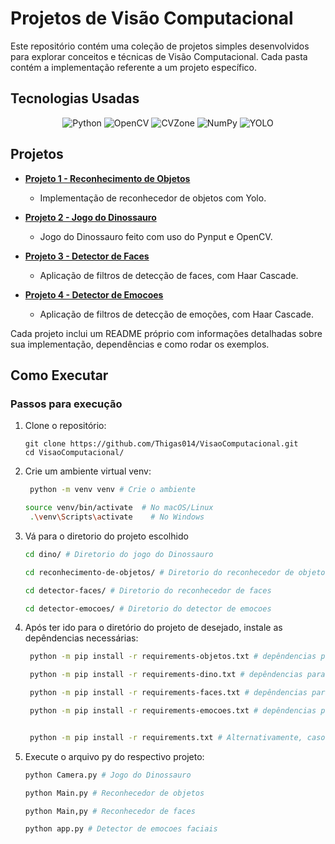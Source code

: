# Projetos de Visão Computacional

Este repositório contém uma coleção de projetos simples desenvolvidos para explorar conceitos e técnicas de Visão Computacional. Cada pasta contém a implementação referente a um projeto específico.

## Tecnologias Usadas

<div align="center">

![Python](https://img.shields.io/badge/python-3670A0?style=for-the-badge&logo=python&logoColor=white)
![OpenCV](https://img.shields.io/badge/OpenCV-27338e?style=for-the-badge&logo=OpenCV&logoColor=white)
![CVZone](https://img.shields.io/badge/cvzone-27338e?style=for-the-badge&logo=python&logoColor=white)
![NumPy](https://img.shields.io/badge/NumPy-013243?style=for-the-badge&logo=numpy&logoColor=white)
![YOLO](https://img.shields.io/badge/YOLO-013243?style=for-the-badge&logo=python&logoColor=white)


</div>

## Projetos

- **[Projeto 1 - Reconhecimento de Objetos](./reconhecimento-de-objetos/README.md)**
  - Implementação de reconhecedor de objetos com Yolo.

- **[Projeto 2 - Jogo do Dinossauro](./dino/README.md)**
  - Jogo do Dinossauro feito com uso do Pynput e OpenCV.

- **[Projeto 3 - Detector de Faces](./detector-faces/README.md)**
  - Aplicação de filtros de detecção de faces, com Haar Cascade.

- **[Projeto 4 - Detector de Emocoes](./detector-emocoes/README.md)**
  - Aplicação de filtros de detecção de emoções, com Haar Cascade.

Cada projeto inclui um README próprio com informações detalhadas sobre sua implementação, dependências e como rodar os exemplos.

## Como Executar
### Passos para execução

1. Clone o repositório:
   ```fish
   git clone https://github.com/Thigas014/VisaoComputacional.git
   cd VisaoComputacional/
   ```

2. Crie um ambiente virtual venv:
   ```bash
    python -m venv venv # Crie o ambiente

   source venv/bin/activate  # No macOS/Linux
    .\venv\Scripts\activate    # No Windows
   ```

3. Vá para o diretorio do projeto escolhido
   ```bash
   cd dino/ # Diretorio do jogo do Dinossauro

   cd reconhecimento-de-objetos/ # Diretorio do reconhecedor de objetos

   cd detector-faces/ # Diretorio do reconhecedor de faces

   cd detector-emocoes/ # Diretorio do detector de emocoes
   ```

4. Após ter ido para o diretório do projeto de desejado, instale as depêndencias necessárias:
   ```bash
    python -m pip install -r requirements-objetos.txt # depêndencias para o reconhecedor de objetos

    python -m pip install -r requirements-dino.txt # depêndencias para o jogo do dinossauro

    python -m pip install -r requirements-faces.txt # depêndencias para o detector de faces

    python -m pip install -r requirements-emocoes.txt # depêndencias para o reconhecedor de emoções


    python -m pip install -r requirements.txt # Alternativamente, caso queira instalar todas as depedências de todos os projetos
   ```

5. Execute o arquivo py do respectivo projeto:
   ```bash
   python Camera.py # Jogo do Dinossauro

   python Main.py # Reconhecedor de objetos

   python Main,py # Reconhecedor de faces

   python app.py # Detector de emocoes faciais
   ```